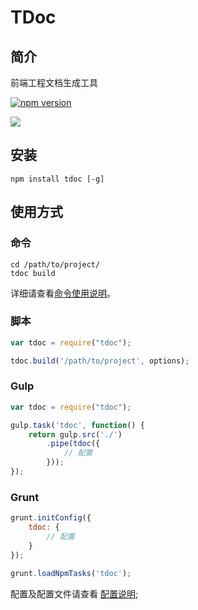 # TDoc

## 简介

前端工程文档生成工具

[![npm version](https://badge.fury.io/js/tdoc.svg)](http://badge.fury.io/js/tdoc)

![](https://nodei.co/npm/tdoc.png?downloads=true&downloadRank=true&stars=true)

## 安装

```
npm install tdoc [-g]
```

## 使用方式

### 命令

```
cd /path/to/project/
tdoc build
```

详细请查看[命令使用说明](./usage.md)。

### 脚本

```javascript
var tdoc = require("tdoc");

tdoc.build('/path/to/project', options);
```

### Gulp

```javascript
var tdoc = require("tdoc");

gulp.task('tdoc', function() {
    return gulp.src('./')
        .pipe(tdoc({
            // 配置
        }));
});
```

### Grunt

```javascript
grunt.initConfig({
    tdoc: {
        // 配置
    }
});

grunt.loadNpmTasks('tdoc');
```

配置及配置文件请查看 [配置说明](./config.md);
